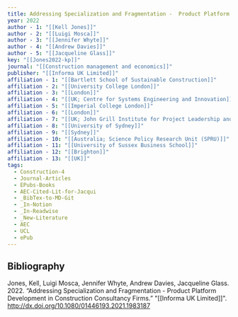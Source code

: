 ```yaml
---
title: Addressing Specialization and Fragmentation -  Product Platform Development in Construction Consultancy Firms
year: 2022
author - 1: "[[Kell Jones]]"
author - 2: "[[Luigi Mosca]]"
author - 3: "[[Jennifer Whyte]]"
author - 4: "[[Andrew Davies]]"
author - 5: "[[Jacqueline Glass]]"
key: "[[Jones2022-kp]]"
journal: "[[Construction management and economics]]"
publisher: "[[Informa UK Limited]]"
affiliation - 1: "[[Bartlett School of Sustainable Construction]]"
affiliation - 2: "[[University College London]]"
affiliation - 3: "[[London]]"
affiliation - 4: "[[UK; Centre for Systems Engineering and Innovation]]"
affiliation - 5: "[[Imperial College London]]"
affiliation - 6: "[[London]]"
affiliation - 7: "[[UK; John Grill Institute for Project Leadership and School of Project Management]]"
affiliation - 8: "[[University of Sydney]]"
affiliation - 9: "[[Sydney]]"
affiliation - 10: "[[Australia; Science Policy Research Unit (SPRU)]]"
affiliation - 11: "[[University of Sussex Business School]]"
affiliation - 12: "[[Brighton]]"
affiliation - 13: "[[UK]]"
tags:
  - Construction-4
  - Journal-Articles
  - EPubs-Books
  - AEC-Cited-Lit-for-Jacqui
  - _BibTex-to-MD-Git
  - _In-Notion
  - _In-Readwise
  - _New-Literature
  - AEC
  - UCL
  - ePub
---
```


## Bibliography
Jones, Kell, Luigi Mosca, Jennifer Whyte, Andrew Davies, Jacqueline Glass. 2022. “Addressing Specialization and Fragmentation -  Product Platform Development in Construction Consultancy Firms.” "[[Informa UK Limited]]". http://dx.doi.org/10.1080/01446193.2021.1983187